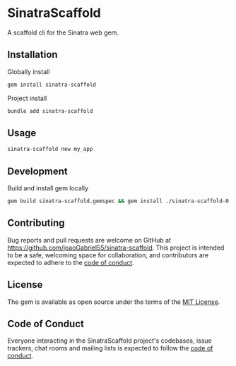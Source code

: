 # SinatraScaffold

A scaffold cli for the Sinatra web gem.

## Installation

Globally install
```sh
gem install sinatra-scaffold
```

Project install
```sh
bundle add sinatra-scaffold
```

## Usage

```sh
sinatra-scaffold new my_app
```

## Development

Build and install gem locally

```sh
gem build sinatra-scaffold.gemspec && gem install ./sinatra-scaffold-0.1.0.gem
```

## Contributing

Bug reports and pull requests are welcome on GitHub at https://github.com/joaoGabriel55/sinatra-scaffold. This project is intended to be a safe, welcoming space for collaboration, and contributors are expected to adhere to the [code of conduct](https://github.com/joaoGabriel55/sinatra-scaffold/blob/main/CODE_OF_CONDUCT.md).

## License

The gem is available as open source under the terms of the [MIT License](https://opensource.org/licenses/MIT).

## Code of Conduct

Everyone interacting in the SinatraScaffold project's codebases, issue trackers, chat rooms and mailing lists is expected to follow the [code of conduct](https://github.com/joaoGabriel55/sinatra-scaffold/blob/main/CODE_OF_CONDUCT.md).
